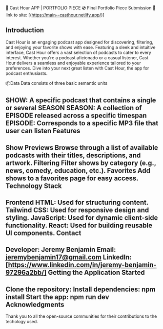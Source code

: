 🎵 Cast Hour APP | PORTFOLIO PIECE 💿
Final Portfolio Piece Submission 🚀 link to site: [(https://main--casthour.netlify.app/)]

Introduction
---------------
Cast Hour is an engaging podcast app designed for discovering, filtering, and enjoying your favorite shows with ease. Featuring a sleek and intuitive interface, Cast Hour offers a vast selection of podcasts to cater to every interest. Whether you're a podcast aficionado or a casual listener, Cast Hour delivers a seamless and enjoyable experience tailored to your preferences. Dive into your next great listen with Cast Hour, the app for podcast enthusiasts.

📦Data
Data consists of three basic semantic units

SHOW: A specific podcast that contains a single or several SEASON
SEASON: A collection of EPISODE released across a specific timespan
EPISODE: Corresponds to a specific MP3 file that user can listen
Features
--------
Show Previews
Browse through a list of available podcasts with their titles, descriptions, and artwork.
Filtering
Filter shows by category (e.g., news, comedy, education, etc.).
Favorites
Add shows to a favorites page for easy access.
Technology Stack
------------------
Frontend
HTML: Used for structuring content.
Tailwind CSS: Used for responsive design and styling.
JavaScript: Used for dynamic client-side functionality.
React: Used for building reusable UI components.
Contact
---------
Developer: Jeremy Benjamin
Email: jeremybenjamin17@gmail.com
LinkedIn: [https://www.linkedin.com/in/jeremy-benjamin-97296a2bb/]
Getting the Application Started
---------------
Clone the repository:
Install dependencies: npm install
Start the app: npm run dev 
Acknowledgments
---------------
Thank you to all the open-source communities for their contributions to the techology used.